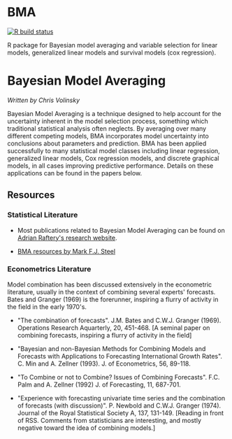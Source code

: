 # BMA

[![R build status](https://github.com/hanase/BMA/workflows/R-CMD-check/badge.svg)](https://github.com/hanase/BMA/actions?workflow=R-CMD-check)

R package for Bayesian model averaging and variable selection for linear models,
        generalized linear models and survival models (cox
        regression). 
        
# Bayesian Model Averaging

*Written by Chris Volinsky*
 
Bayesian Model Averaging is a technique designed to help account for the uncertainty inherent in the model selection process, something which traditional statistical analysis often neglects. By averaging over many different competing models, BMA incorporates model uncertainty into conclusions about parameters and prediction. BMA has been applied successfully to many statistical model classes including linear regression, generalized linear models, Cox regression models, and discrete graphical models, in all cases improving predictive performance. Details on these applications can be found in the papers below. 

## Resources

### Statistical Literature

* Most publications related to Bayesian Model Averaging can be found on [Adrian Raftery's research website](https://sites.stat.washington.edu/raftery/Research/bma.html).

* [BMA resources by Mark F.J. Steel](https://warwick.ac.uk/fac/sci/statistics/staff/academic-research/steel/steel_homepage/bma)

###  Econometrics Literature
Model combination has been discussed extensively in the econometric literature, usually in the context of combining several experts' forecasts. Bates and Granger (1969) is the forerunner, inspiring a flurry of activity in the field in the early 1970's.

* "The combination of forecasts". J.M. Bates and C.W.J. Granger (1969).
    Operations Research Aquarterly, 20, 451-468.
    [A seminal paper on combining forecasts, inspiring a flurry of activity in the field]

* "Bayesian and non-Bayesian Methods for Combining Models and Forecasts with Applications to Forecasting International Growth Rates". C. Min and A. Zellner (1993). J. of Econometrics, 56, 89-118.
  
* "To Combine or not to Combine? Issues of Combining Forecasts". F.C. Palm and A. Zellner (1992) J. of Forecasting, 11, 687-701.

* "Experience with forecasting univariate time series and the combination of forecasts (with discussion)". P. Newbold and C.W.J. Granger (1974). Journal of the Royal Statistical Society A, 137, 131-149. [Reading in front of RSS. Comments from statisticians are interesting, and mostly negative toward the idea of combining models.]